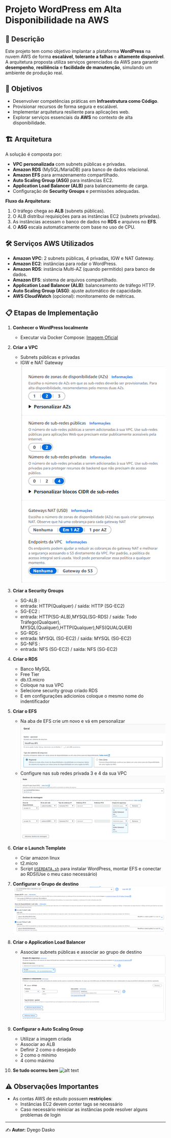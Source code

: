 # Projeto WordPress em Alta Disponibilidade na AWS

## 📖 Descrição
Este projeto tem como objetivo implantar a plataforma **WordPress** na nuvem AWS de forma **escalável**, **tolerante a falhas** e **altamente disponível**.  
A arquitetura proposta utiliza serviços gerenciados da AWS para garantir **desempenho**, **resiliência** e **facilidade de manutenção**, simulando um ambiente de produção real.

## 🎯 Objetivos
- Desenvolver competências práticas em **Infraestrutura como Código**.
- Provisionar recursos de forma segura e escalável.
- Implementar arquitetura resiliente para aplicações web.
- Explorar serviços essenciais da **AWS** no contexto de alta disponibilidade.

## 🏗 Arquitetura
A solução é composta por:
- **VPC personalizada** com subnets públicas e privadas.
- **Amazon RDS** (MySQL/MariaDB) para banco de dados relacional.
- **Amazon EFS** para armazenamento compartilhado.
- **Auto Scaling Group (ASG)** para instâncias EC2.
- **Application Load Balancer (ALB)** para balanceamento de carga.
- Configuração de **Security Groups** e permissões adequadas.

**Fluxo da Arquitetura:**
1. O tráfego chega ao **ALB** (subnets públicas).
2. O ALB distribui requisições para as instâncias EC2 (subnets privadas).
3. As instâncias acessam o banco de dados no **RDS** e arquivos no **EFS**.
4. O **ASG** escala automaticamente com base no uso de CPU.

## 🛠 Serviços AWS Utilizados
- **Amazon VPC**: 2 subnets públicas, 4 privadas, IGW e NAT Gateway.
- **Amazon EC2**: instâncias para rodar o WordPress.
- **Amazon RDS**: instância Multi-AZ (quando permitido) para banco de dados.
- **Amazon EFS**: sistema de arquivos compartilhado.
- **Application Load Balancer (ALB)**: balanceamento de tráfego HTTP.
- **Auto Scaling Group (ASG)**: ajuste automático de capacidade.
- **AWS CloudWatch** (opcional): monitoramento de métricas.

## 📋 Etapas de Implementação
1. **Conhecer o WordPress localmente**
   - Executar via Docker Compose: [Imagem Oficial](https://hub.docker.com/_/wordpress)
2. **Criar a VPC**
   - Subnets públicas e privadas
   - IGW e NAT Gateway
   ![Criação da VPC](assets/VPC.png)

2. **Criar a Security Groups**
   - SG-ALB : 
    - entrada: HTTP(Qualquer) / saída: HTTP (SG-EC2)
   - SG-EC2 : 
    - entrada: HTTP(SG-ALB),MYSQL(SG-RDS) / saída: Todo Tráfego(Qualquer), MYSQL(Qualquer),HTTP(Qualquer),NFS(QUALQUER)
   - SG-RDS : 
    - entrada: MYSQL (SG-EC2) / saída: MYSQL (SG-EC2)
   - SG-NFS : 
    - entrada: NFS (SG-EC2) / saída: NFS (SG-EC2)


3. **Criar o RDS**
   - Banco MySQL
   - Free Tier
   - db.t3.micro
   - Coloque na sua VPC
   - Selecione security group criado RDS
   - E em configurações adicionios coloque o mesmo nome do indentificador
   
4. **Criar o EFS**
   - Na aba de EFS crie um novo e vá em personalizar
    ![Criação da EFS](assets/EFS1.png)
   - Configure nas sub redes privada 3 e 4 da sua VPC
    ![Criação da EFS](assets/EFS2.png)

5. **Criar o Launch Template**
   - Criar amazon linux
   - t2.micro
   - Script [`USERDATA.sh`](./USERDATA.sh) para instalar WordPress, montar EFS e conectar ao RDS(Use o meu caso necessário)
6. **Configurar o Grupo de destino**
    ![TG Group](/assets/TG.png)

7. **Criar o Application Load Balancer**
   - Associar subnets públicas e associar ao grupo de destino
   ![ALB](/assets/ALB.png)

8. **Configurar o Auto Scaling Group**
   - Utilizar a imagem criada
   - Associar ao ALB
   - Definir 2 como o desejado 
   - 2 como o mínimo
   - 4 como máximo 

9. **Se tudo ocorreu bem**
    ![alt text](image.png)

## ⚠️ Observações Importantes
- As contas AWS de estudo possuem **restrições**:  
  - Instâncias EC2 devem conter tags se necessário
  - Caso necessário reiniciar as instâncias pode resolver alguns problemas de login
   
---

✍️ **Autor:** Dyego Dasko
